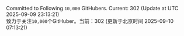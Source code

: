 Committed to Following `10,000` GitHubers. Current: <!-- FOLLOWING_COUNT -->302<!-- FOLLOWING_COUNT --> (Update at UTC <!-- LAST_UPDATED -->2025-09-09 23:13:21<!-- LAST_UPDATED -->)<br>
致力于关注`10,000`个GitHuber。当前：<!-- FOLLOWING_COUNT -->302<!-- FOLLOWING_COUNT --> (更新于北京时间 <!-- LAST_UPDATED_CST -->2025-09-10 07:13:21<!-- LAST_UPDATED_CST -->)
